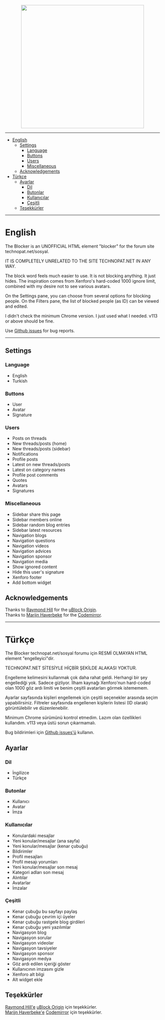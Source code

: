 <p align="center">
<a href="https://chrome.google.com/webstore/detail/the-blocker/nmamfbkbakeogpleihmmgbglafohpdif">
<img src="https://user-images.githubusercontent.com/53034558/254320037-35e496f8-51da-4aa6-a191-b42c662c9b64.svg" width="400">
</a>
</p>

***

* [English](#english)
  * [Settings](#settings)
    * [Language](#language)
    * [Buttons](#buttons)
    * [Users](#users)
    * [Miscellaneous](#miscellaneous)
  * [Acknowledgements](#acknowledgements)
* [Türkçe](#türkçe)
  * [Ayarlar](#ayarlar)
    * [Dil](#dil)
    * [Butonlar](#butonlar)
    * [Kullanıcılar](#kullanıcılar)
    * [Çeşitli](#çeşitli)
  * [Teşekkürler](#teşekkürler)

***

# English

The Blocker is an UNOFFICIAL HTML element "blocker" for the forum site technopat.net/sosyal.

IT IS COMPLETELY UNRELATED TO THE SITE TECHNOPAT.NET IN ANY WAY.

The block word feels much easier to use. It is not blocking anything. It just hides. The inspiration comes from Xenforo's hard-coded 1000 ignore limit, combined with my desire not to see various avatars.

On the Settings pane, you can choose from several options for blocking people.
On the Filters pane, the list of blocked people (as ID) can be viewed and edited.

I didn't check the minimum Chrome version. I just used what I needed. v113 or above should be fine.

Use [Github issues](https://github.com/J3ekir/The-Blocker/issues) for bug reports.

***

## Settings

### Language
- English
- Turkish

### Buttons
- User
- Avatar
- Signature

### Users
- Posts on threads
- New threads/posts (home)
- New threads/posts (sidebar)
- Notifications
- Profile posts
- Latest on new threads/posts
- Latest on category names
- Profile post comments
- Quotes
- Avatars
- Signatures

### Miscellaneous
- Sidebar share this page
- Sidebar members online
- Sidebar random blog entries
- Sidebar latest resources
- Navigation blogs
- Navigation questions
- Navigation videos
- Navigation advices
- Navigation sponsor
- Navigation media
- Show ignored content
- Hide this user's signature
- Xenforo footer
- Add bottom widget

## Acknowledgements
Thanks to [Raymond Hill](https://github.com/gorhill) for the [uBlock Origin](https://github.com/gorhill/uBlock).  
Thanks to [Marijn Haverbeke](https://github.com/marijnh) for the [Codemirror](https://codemirror.net/5/index.html).

***

# Türkçe

The Blocker technopat.net/sosyal forumu için RESMİ OLMAYAN HTML element "engelleyici"dir.

TECHNOPAT.NET SİTESİYLE HİÇBİR ŞEKİLDE ALAKASI YOKTUR.

Engelleme kelimesini kullanmak çok daha rahat geldi. Herhangi bir şey engellediği yok. Sadece gizliyor. İlham kaynağı Xenforo'nun hard-coded olan 1000 göz ardı limiti ve benim çeşitli avatarları görmek istememem.

Ayarlar sayfasında kişileri engellemek için çeşitli seçenekler arasında seçim yapabilirsiniz.
Filtreler sayfasında engellenen kişilerin listesi (ID olarak) görüntülebilir ve düzenlenebilir.

Minimum Chrome sürümünü kontrol etmedim. Lazım olan özellikleri kullandım. v113 veya üstü sorun çıkarmamalı.

Bug bildirimleri için [Github issues'ü](https://github.com/J3ekir/The-Blocker/issues) kullanın.

## Ayarlar

### Dil
- İngilizce
- Türkçe

### Butonlar
- Kullanıcı
- Avatar
- İmza

### Kullanıcılar
- Konulardaki mesajlar
- Yeni konular/mesajlar (ana sayfa)
- Yeni konular/mesajlar (kenar çubuğu)
- Bildirimler
- Profil mesajları
- Profil mesajı yorumları
- Yeni konular/mesajlar son mesaj
- Kategori adları son mesaj
- Alıntılar
- Avatarlar
- İmzalar

### Çeşitli
- Kenar çubuğu bu sayfayı paylaş
- Kenar çubuğu çevrim içi üyeler
- Kenar çubuğu rastgele blog girdileri
- Kenar çubuğu yeni yazılımlar
- Navigasyon blog
- Navigasyon sorular
- Navigasyon videolar
- Navigasyon tavsiyeler
- Navigasyon sponsor
- Navigasyon medya
- Göz ardı edilen içeriği göster
- Kullanıcının imzasını gizle
- Xenforo alt bilgi
- Alt widget ekle

## Teşekkürler
[Raymond Hill'e](https://github.com/gorhill) [uBlock Origin](https://github.com/gorhill/uBlock) için teşekkürler.  
[Marijn Haverbeke'e](https://github.com/marijnh) [Codemirror](https://codemirror.net/5/index.html) için teşekkürler.
